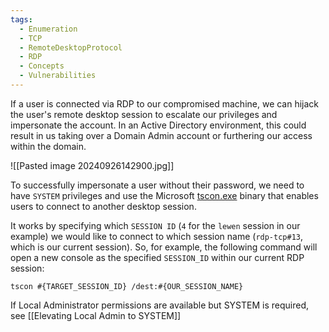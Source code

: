 ```yaml
---
tags:
  - Enumeration
  - TCP
  - RemoteDesktopProtocol
  - RDP
  - Concepts
  - Vulnerabilities
---
```

If a user is connected via RDP to our compromised machine, we can hijack the user's remote desktop session to escalate our privileges and impersonate the account. In an Active Directory environment, this could result in us taking over a Domain Admin account or furthering our access within the domain.

![[Pasted image 20240926142900.jpg]]

To successfully impersonate a user without their password, we need to have `SYSTEM` privileges and use the Microsoft [tscon.exe](https://docs.microsoft.com/en-us/windows-server/administration/windows-commands/tscon) binary that enables users to connect to another desktop session.

It works by specifying which `SESSION ID` (`4` for the `lewen` session in our example) we would like to connect to which session name (`rdp-tcp#13`, which is our current session). So, for example, the following command will open a new console as the specified `SESSION_ID` within our current RDP session:

```cmd-session
tscon #{TARGET_SESSION_ID} /dest:#{OUR_SESSION_NAME}
```

If Local Administrator permissions are available but SYSTEM is required, see [[Elevating Local Admin to SYSTEM]]


























